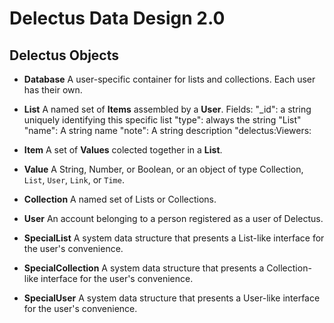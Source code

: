 # Delectus Data Design 2.0

## Delectus Objects

- **Database**
  A user-specific container for lists and collections. Each user has
  their own.

- **List**
  A named set of **Items** assembled by a **User**.
  Fields:
    "_id": a string uniquely identifying this specific list
    "type": always the string "List"
    "name": A string name
    "note": A string description
    "delectus:Viewers: 

- **Item**
  A set of **Values** colected together in a **List**.

- **Value**
  A String, Number, or Boolean, or an object of type Collection,
  `List`, `User`, `Link`, or `Time`.

- **Collection**
  A named set of Lists or Collections.

- **User**
  An account belonging to a person registered as a user of Delectus.

- **SpecialList**
  A system data structure that presents a List-like interface for the
  user's convenience.

- **SpecialCollection**
  A system data structure that presents a Collection-like interface for the
  user's convenience.

- **SpecialUser**
  A system data structure that presents a User-like interface for the
  user's convenience.



